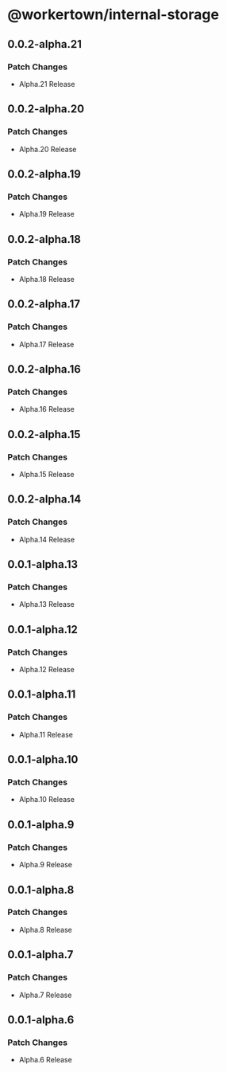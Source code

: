 # @workertown/internal-storage

## 0.0.2-alpha.21

### Patch Changes

- Alpha.21 Release

## 0.0.2-alpha.20

### Patch Changes

- Alpha.20 Release

## 0.0.2-alpha.19

### Patch Changes

- Alpha.19 Release

## 0.0.2-alpha.18

### Patch Changes

- Alpha.18 Release

## 0.0.2-alpha.17

### Patch Changes

- Alpha.17 Release

## 0.0.2-alpha.16

### Patch Changes

- Alpha.16 Release

## 0.0.2-alpha.15

### Patch Changes

- Alpha.15 Release

## 0.0.2-alpha.14

### Patch Changes

- Alpha.14 Release

## 0.0.1-alpha.13

### Patch Changes

- Alpha.13 Release

## 0.0.1-alpha.12

### Patch Changes

- Alpha.12 Release

## 0.0.1-alpha.11

### Patch Changes

- Alpha.11 Release

## 0.0.1-alpha.10

### Patch Changes

- Alpha.10 Release

## 0.0.1-alpha.9

### Patch Changes

- Alpha.9 Release

## 0.0.1-alpha.8

### Patch Changes

- Alpha.8 Release

## 0.0.1-alpha.7

### Patch Changes

- Alpha.7 Release

## 0.0.1-alpha.6

### Patch Changes

- Alpha.6 Release
